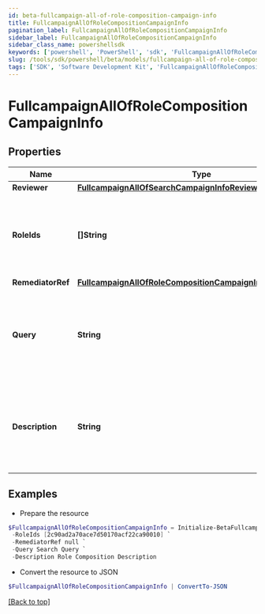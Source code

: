 ```yaml
---
id: beta-fullcampaign-all-of-role-composition-campaign-info
title: FullcampaignAllOfRoleCompositionCampaignInfo
pagination_label: FullcampaignAllOfRoleCompositionCampaignInfo
sidebar_label: FullcampaignAllOfRoleCompositionCampaignInfo
sidebar_class_name: powershellsdk
keywords: ['powershell', 'PowerShell', 'sdk', 'FullcampaignAllOfRoleCompositionCampaignInfo', 'BetaFullcampaignAllOfRoleCompositionCampaignInfo'] 
slug: /tools/sdk/powershell/beta/models/fullcampaign-all-of-role-composition-campaign-info
tags: ['SDK', 'Software Development Kit', 'FullcampaignAllOfRoleCompositionCampaignInfo', 'BetaFullcampaignAllOfRoleCompositionCampaignInfo']
---
```



# FullcampaignAllOfRoleCompositionCampaignInfo

## Properties

Name | Type | Description | Notes
------------ | ------------- | ------------- | -------------
**Reviewer** | [**FullcampaignAllOfSearchCampaignInfoReviewer**](fullcampaign-all-of-search-campaign-info-reviewer) |  | [optional] 
**RoleIds** | **[]String** | Optional list of roles to include in this campaign. Only one of `roleIds` and `query` may be set; if neither are set, all roles are included. | [optional] 
**RemediatorRef** | [**FullcampaignAllOfRoleCompositionCampaignInfoRemediatorRef**](fullcampaign-all-of-role-composition-campaign-info-remediator-ref) |  | [required]
**Query** | **String** | Optional search query to scope this campaign to a set of roles. Only one of `roleIds` and `query` may be set; if neither are set, all roles are included. | [optional] 
**Description** | **String** | Describes this role composition campaign. Intended for storing the query used, and possibly the number of roles selected/available. | [optional] 

## Examples

- Prepare the resource
```powershell
$FullcampaignAllOfRoleCompositionCampaignInfo = Initialize-BetaFullcampaignAllOfRoleCompositionCampaignInfo  -Reviewer null `
 -RoleIds [2c90ad2a70ace7d50170acf22ca90010] `
 -RemediatorRef null `
 -Query Search Query `
 -Description Role Composition Description
```

- Convert the resource to JSON
```powershell
$FullcampaignAllOfRoleCompositionCampaignInfo | ConvertTo-JSON
```


[[Back to top]](#) 

